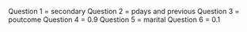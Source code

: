 Question 1 = secondary
Question 2 = pdays and previous
Question 3 = poutcome
Question 4 = 0.9
Question 5 = marital
Question 6 = 0.1
